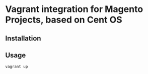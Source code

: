 Vagrant integration for Magento Projects, based on Cent OS
=========================================================

Installation
------------

Usage
-----

    vagrant up


